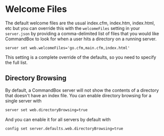 # Welcome Files

The default welcome files are the usual index.cfm, index.htm, index.html, etc but you can override this with the `welcomeFiles` setting in your `server.json` by providing a comma-delimited list of files that you would like CommandBox to look for when a user hits a directory on a running server.

```text
server set web.welcomeFiles='go.cfm,main.cfm,index.html'
```

This setting is a complete override of the defaults, so you need to specify the full list.

## Directory Browsing

By default, a CommandBox server will not show the contents of a directory that doesn't have an index file. You can enable directory browsing for a single server with

```bash
server set web.directoryBrowsing=true
```

And you can enable it for all servers by default with

```bash
config set server.defaults.web.directoryBrowsing=true
```

